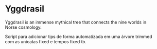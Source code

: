 # Yggdrasil
Yggdrasil is an immense mythical tree that connects the nine worlds in Norse cosmology.

Script para adicionar tips de forma automatizada em uma árvore trimmed com as unicatas fixed e tempos fixed tb.
